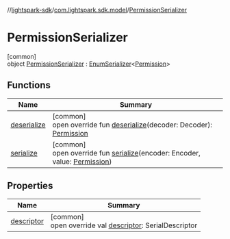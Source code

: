 //[lightspark-sdk](../../../index.md)/[com.lightspark.sdk.model](../index.md)/[PermissionSerializer](index.md)

# PermissionSerializer

[common]\
object [PermissionSerializer](index.md) : [EnumSerializer](../../com.lightspark.sdk.util/-enum-serializer/index.md)&lt;[Permission](../-permission/index.md)&gt;

## Functions

| Name | Summary |
|---|---|
| [deserialize](../../com.lightspark.sdk.util/-enum-serializer/deserialize.md) | [common]<br>open override fun [deserialize](../../com.lightspark.sdk.util/-enum-serializer/deserialize.md)(decoder: Decoder): [Permission](../-permission/index.md) |
| [serialize](index.md#-987647483%2FFunctions%2F-962664521) | [common]<br>open override fun [serialize](index.md#-987647483%2FFunctions%2F-962664521)(encoder: Encoder, value: [Permission](../-permission/index.md)) |

## Properties

| Name | Summary |
|---|---|
| [descriptor](../../com.lightspark.sdk.util/-enum-serializer/descriptor.md) | [common]<br>open override val [descriptor](../../com.lightspark.sdk.util/-enum-serializer/descriptor.md): SerialDescriptor |
